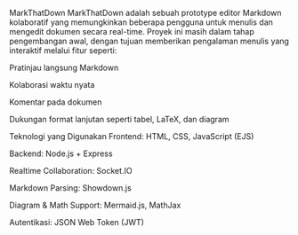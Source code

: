 MarkThatDown
MarkThatDown adalah sebuah prototype editor Markdown kolaboratif yang memungkinkan beberapa pengguna untuk menulis dan mengedit dokumen secara real-time.
Proyek ini masih dalam tahap pengembangan awal, dengan tujuan memberikan pengalaman menulis yang interaktif melalui fitur seperti:

Pratinjau langsung Markdown

Kolaborasi waktu nyata

Komentar pada dokumen

Dukungan format lanjutan seperti tabel, LaTeX, dan diagram

Teknologi yang Digunakan
Frontend: HTML, CSS, JavaScript (EJS)

Backend: Node.js + Express

Realtime Collaboration: Socket.IO

Markdown Parsing: Showdown.js

Diagram & Math Support: Mermaid.js, MathJax

Autentikasi: JSON Web Token (JWT)
